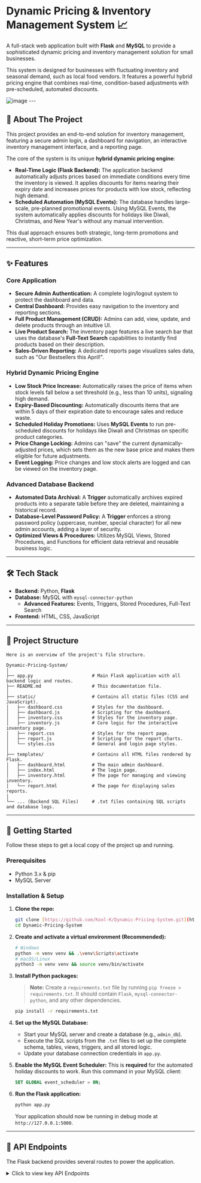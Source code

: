 # Dynamic Pricing & Inventory Management System 📈

A full-stack web application built with **Flask** and **MySQL** to provide a sophisticated dynamic pricing and inventory management solution for small businesses.

This system is designed for businesses with fluctuating inventory and seasonal demand, such as local food vendors. It features a powerful hybrid pricing engine that combines real-time, condition-based adjustments with pre-scheduled, automated discounts.

![image](https://user-images.githubusercontent.com/...)  ---

## 🧐 About The Project

This project provides an end-to-end solution for inventory management, featuring a secure admin login, a dashboard for navigation, an interactive inventory management interface, and a reporting page.

The core of the system is its unique **hybrid dynamic pricing engine**:
* **Real-Time Logic (Flask Backend):** The application backend automatically adjusts prices based on immediate conditions every time the inventory is viewed. It applies discounts for items nearing their expiry date and increases prices for products with low stock, reflecting high demand.
* **Scheduled Automation (MySQL Events):** The database handles large-scale, pre-planned promotional events. Using MySQL Events, the system automatically applies discounts for holidays like Diwali, Christmas, and New Year's without any manual intervention.

This dual approach ensures both strategic, long-term promotions and reactive, short-term price optimization.

---

## ✨ Features

### Core Application
* **Secure Admin Authentication:** A complete login/logout system to protect the dashboard and data.
* **Central Dashboard:** Provides easy navigation to the inventory and reporting sections.
* **Full Product Management (CRUD):** Admins can add, view, update, and delete products through an intuitive UI.
* **Live Product Search:** The inventory page features a live search bar that uses the database's **Full-Text Search** capabilities to instantly find products based on their description.
* **Sales-Driven Reporting:** A dedicated reports page visualizes sales data, such as "Our Bestsellers this April!".

### Hybrid Dynamic Pricing Engine
* **Low Stock Price Increase:** Automatically raises the price of items when stock levels fall below a set threshold (e.g., less than 10 units), signaling high demand.
* **Expiry-Based Discounting:** Automatically discounts items that are within 5 days of their expiration date to encourage sales and reduce waste.
* **Scheduled Holiday Promotions:** Uses **MySQL Events** to run pre-scheduled discounts for holidays like Diwali and Christmas on specific product categories.
* **Price Change Locking:** Admins can "save" the current dynamically-adjusted prices, which sets them as the new base price and makes them eligible for future adjustments.
* **Event Logging:** Price changes and low stock alerts are logged and can be viewed on the inventory page.

### Advanced Database Backend
* **Automated Data Archival:** A **Trigger** automatically archives expired products into a separate table before they are deleted, maintaining a historical record.
* **Database-Level Password Policy:** A **Trigger** enforces a strong password policy (uppercase, number, special character) for all new admin accounts, adding a layer of security.
* **Optimized Views & Procedures:** Utilizes MySQL Views, Stored Procedures, and Functions for efficient data retrieval and reusable business logic.

---

## 🛠️ Tech Stack

* **Backend:** Python, **Flask**
* **Database:** MySQL with `mysql-connector-python`
    * **Advanced Features:** Events, Triggers, Stored Procedures, Full-Text Search
* **Frontend:** HTML, CSS, JavaScript

---

## 📁 Project Structure
```
Here is an overview of the project's file structure.

Dynamic-Pricing-System/
│
├── app.py                      # Main Flask application with all backend logic and routes.
├── README.md                   # This documentation file.
│
├── static/                     # Contains all static files (CSS and JavaScript).
│   ├── dashboard.css           # Styles for the dashboard.
│   ├── dashboard.js            # Scripting for the dashboard.
│   ├── inventory.css           # Styles for the inventory page.
│   ├── inventory.js            # Core logic for the interactive inventory page.
│   ├── report.css              # Styles for the report page.
│   ├── report.js               # Scripting for the report charts.
│   └── styles.css              # General and login page styles.
│
├── templates/                  # Contains all HTML files rendered by Flask.
│   ├── dashboard.html          # The main admin dashboard.
│   ├── index.html              # The login page.
│   ├── inventory.html          # The page for managing and viewing inventory.
│   └── report.html             # The page for displaying sales reports.
│
└── ... (Backend SQL Files)     # .txt files containing SQL scripts and database logs.
```

---

## 🚀 Getting Started

Follow these steps to get a local copy of the project up and running.

### Prerequisites

* Python 3.x & pip
* MySQL Server

### Installation & Setup

1.  **Clone the repo:**
    ```sh
    git clone [https://github.com/Kool-K/Dynamic-Pricing-System.git](https://github.com/Kool-K/Dynamic-Pricing-System.git)
    cd Dynamic-Pricing-System
    ```

2.  **Create and activate a virtual environment (Recommended):**
    ```sh
    # Windows
    python -m venv venv && .\venv\Scripts\activate
    # macOS/Linux
    python3 -m venv venv && source venv/bin/activate
    ```

3.  **Install Python packages:**
    > **Note:** Create a `requirements.txt` file by running `pip freeze > requirements.txt`. It should contain `Flask`, `mysql-connector-python`, and any other dependencies.
    ```sh
    pip install -r requirements.txt
    ```

4.  **Set up the MySQL Database:**
    * Start your MySQL server and create a database (e.g., `admin_db`).
    * Execute the SQL scripts from the `.txt` files to set up the complete schema, tables, views, triggers, and all stored logic.
    * Update your database connection credentials in `app.py`.

5.  **Enable the MySQL Event Scheduler:**
    This is **required** for the automated holiday discounts to work. Run this command in your MySQL client:
    ```sql
    SET GLOBAL event_scheduler = ON;
    ```
   
6.  **Run the Flask application:**
    ```sh
    python app.py
    ```
    Your application should now be running in debug mode at `http://127.0.0.1:5000`.

---
## 🔌 API Endpoints

The Flask backend provides several routes to power the application.

<details>
<summary>Click to view key API Endpoints</summary>

| Method | Endpoint               | Description                                                                                                   |
| :----- | :--------------------- | :------------------------------------------------------------------------------------------------------------ |
| `GET`  | `/`                    | Renders the main login page (`index.html`).                                                                   |
| `POST` | `/login`               | Handles user authentication. Expects a JSON payload with `username` and `password`.                             |
| `GET`  | `/dashboard`           | Renders the main dashboard after a successful login.                                                          |
| `GET`  | `/inventory`           | Renders the inventory page, fetches all products, and applies real-time pricing logic.                          |
| `GET`  | `/report`              | Renders the sales report page.                                                                                |
| `GET`  | `/search-products`     | Performs a full-text search on product descriptions based on a query parameter `q`.                           |
| `POST` | `/add-item`            | Adds a new item or updates an existing one. Expects item data in a JSON payload.                              |
| `POST` | `/delete-item`         | Deletes an item from the inventory.                                                                           |
| `POST` | `/save-prices`         | Resets the `price_changed` flag for all products, locking in the current prices as the new base.                |
| `GET`  | `/logout`              | Clears the user session and redirects to the login page.                                                      |

</details>
